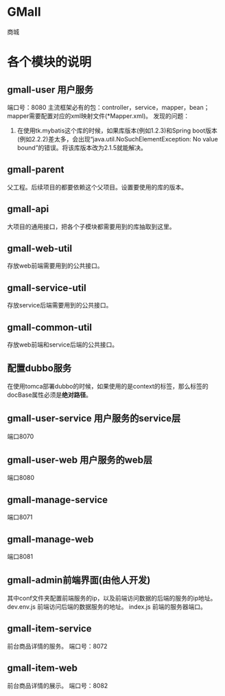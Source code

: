 # GMall
商城

# 各个模块的说明
## gmall-user 用户服务
端口号：8080
主流框架必有的包：controller，service，mapper，bean；mapper需要配置对应的xml映射文件(*Mapper.xml)。
发现的问题：
1. 在使用tk.mybatis这个库的时候，如果库版本(例如1.2.3)和Spring boot版本(例如2.2.2)差太多，会出现“java.util.NoSuchElementException: No value bound”的错误。将该库版本改为2.1.5就能解决。

## gmall-parent
父工程。后续项目的都要依赖这个父项目。设置要使用的库的版本。

## gmall-api
大项目的通用接口，把各个子模块都需要用到的库抽取到这里。

## gmall-web-util
存放web前端需要用到的公共接口。

## gmall-service-util
存放service后端需要用到的公共接口。

## gmall-common-util
存放web前端和service后端的公共接口。

## 配置dubbo服务
在使用tomca部署dubbo的时候，如果使用的是context的标签，那么标签的docBase属性必须是**绝对路径**。

## gmall-user-service 用户服务的service层
端口8070

## gmall-user-web 用户服务的web层
端口8080

## gmall-manage-service
端口8071

## gmall-manage-web
端口8081

## gmall-admin前端界面(由他人开发)
其中conf文件夹配置前端服务的ip，以及前端访问数据的后端的服务的ip地址。
dev.env.js 前端访问后端的数据服务的地址。
index.js 前端的服务器端口。

## gmall-item-service
前台商品详情的服务。
端口号：8072

## gmall-item-web
前台商品详情的展示。
端口号：8082